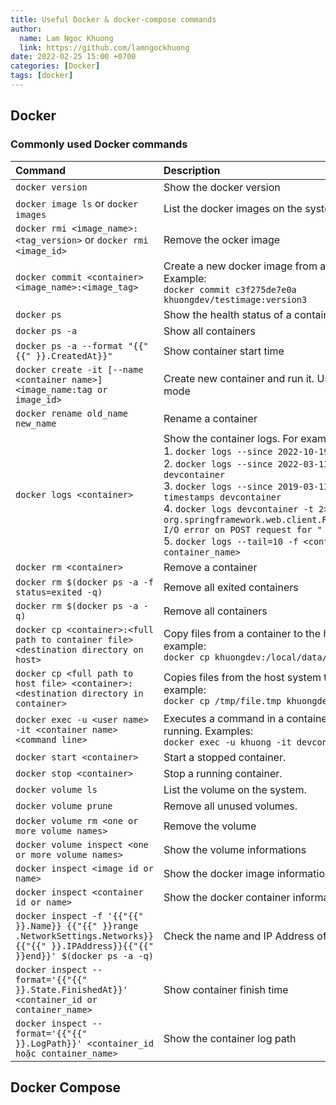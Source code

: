```yaml
---
title: Useful Docker & docker-compose commands
author:
  name: Lam Ngoc Khuong
  link: https://github.com/lamngockhuong
date: 2022-02-25 15:00 +0700
categories: [Docker]
tags: [docker]
---
```


## Docker
### Commonly used Docker commands

| Command                      | Description |
|:-----------------------------|:--------|
| `docker version` | Show the docker version |
| `docker image ls` or `docker images` | List the docker images on the system. |
| `docker rmi <image_name>:<tag_version>` or `docker rmi <image_id>` | Remove the ocker image |
| `docker commit <container> <image_name>:<image_tag>` | Create a new docker image from a container is running. Example:<br> `docker commit c3f275de7e0a  khuongdev/testimage:version3`|
| `docker ps` | Show the health status of a container. |
| `docker ps -a` | Show all containers |
| `docker ps -a --format "{{"{{" }}.CreatedAt}}"` | Show container start time |
| `docker create -it [--name  <container name>] <image_name:tag or image_id>` | Create new container and run it. Use `-d` flag for daemon mode |
| `docker rename old_name new_name` | Rename a container |
| `docker logs <container>` | Show the container logs. For examples:<br>1. `docker logs --since 2022-10-19T12:00 devcontainer`<br>2. `docker logs --since 2022-03-13T10:00 --tail 10 devcontainer`<br>3. `docker logs --since 2019-03-13T10:00 --tail 10 --timestamps devcontainer`<br>4. `docker logs devcontainer -t 2>&1 \| grep "Caused by: org.springframework.web.client.ResourceAccessException: I/O error on POST request for "`<br>5. `docker logs --tail=10 -f <container_id or container_name>` |
| `docker rm <container>` | Remove a container |
| `docker rm $(docker ps -a -f status=exited -q)` | Remove all exited containers |
| `docker rm $(docker ps -a -q)` | Remove all containers |
| `docker cp <container>:<full path to container file> <destination directory on host>` | Copy files from a container to the host system. For example:<br>`docker cp khuongdev:/local/data/file.tmp /tmp/file.tmp` |
| `docker cp <full path to host file> <container>:<destination directory in container>` | Copies files from the host system to a container. For example:<br>`docker cp /tmp/file.tmp khuongdev:/local/data`|
| `docker exec -u <user name> -it <container name> <command line>` | Executes a command in a container while the container is running. Examples:<br> `docker exec -u khuong -it devcontainer /bin/bash`|
| `docker start <container>` | Start a stopped container. |
| `docker stop <container>` | Stop a running container. |
| `docker volume ls` | List the volume on the system. |
| `docker volume prune` | Remove all unused volumes. |
| `docker volume rm <one or more volume names>` | Remove the volume |
| `docker volume inspect <one or more volume names>` | Show the volume informations|
| `docker inspect <image id or name>` | Show the docker image information. |
| `docker inspect <container id or name>` | Show the docker container information. |
| `docker inspect -f '{{"{{" }}.Name}} {{"{{" }}range .NetworkSettings.Networks}}{{"{{" }}.IPAddress}}{{"{{" }}end}}' $(docker ps -a -q)` | Check the name and IP Address of the container is running |
| `docker inspect --format='{{"{{" }}.State.FinishedAt}}' <container_id or container_name> ` | Show container finish time |
| `docker inspect --format='{{"{{" }}.LogPath}}' <container_id hoặc container_name>` | Show the container log path |

## Docker Compose
